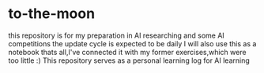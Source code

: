 # to-the-moon
this repository is for my preparation in AI researching and some AI competitions
the update cycle is expected to be daily
I will also use this as a notebook
thats all,I've connected it with my former exercises,which were too little
:)
This repository serves as a personal learning log for AI learning